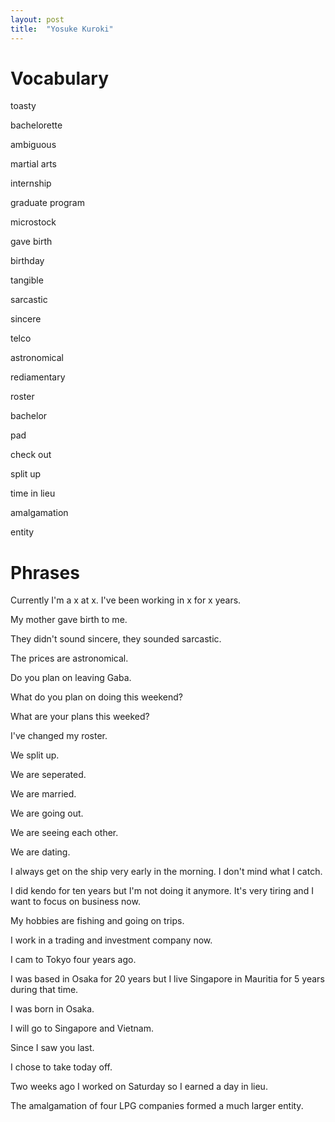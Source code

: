 ```yaml
---
layout: post
title:  "Yosuke Kuroki"
---
```


Vocabulary
==========

toasty

bachelorette

ambiguous

martial arts

internship

graduate program

microstock

gave birth

birthday

tangible

sarcastic

sincere

telco

astronomical

rediamentary

roster

bachelor

pad

check out

split up

time in lieu

amalgamation

entity


Phrases
=======

Currently I'm a x at x. I've been working in x for x years.

My mother gave birth to me.

They didn't sound sincere, they sounded sarcastic.

The prices are astronomical.

Do you plan on leaving Gaba.

What do you plan on doing this weekend?

What are your plans this weeked?

I've changed my roster.

We split up.

We are seperated.

We are married.

We are going out.

We are seeing each other.

We are dating.

I always get on the ship very early in the morning. I don't mind what I catch.

I did kendo for ten years but I'm not doing it anymore. It's very tiring and I want to focus on business now.

My hobbies are fishing and going on trips.

I work in a trading and investment company now.

I cam to Tokyo four years ago.

I was based in Osaka for 20 years but I live Singapore in Mauritia for 5 years during that time.

I was born in Osaka.

I will go to Singapore and Vietnam.

Since I saw you last.

I chose to take today off.

Two weeks ago I worked on Saturday so I earned a day in lieu.

The amalgamation of four LPG companies formed a much larger entity.